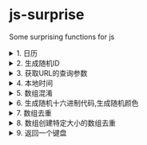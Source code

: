 # js-surprise

Some surprising functions for js

[^_^ //]: # (1 日历)
<details>
<summary>1. 日历</summary>
<pre>
创建过去七天的数组，如果将代码中的减号换成加号，你将得到未来7天的数组集合
[...Array(7).keys()].map(days => new Date(Date.now() - 86400000 * days));
</pre>
</code>
</details>

[^_^ //]: # (2 生成随机ID)
<details>
<summary>2. 生成随机ID</summary>
<pre>
// 生成长度为11的随机字母数字字符串
Math.random().toString(36).substring(2);
</pre>
</code>
</details>

[^_^ //]: # (3 获取URL的查询参数)
<details>
<summary>3. 获取URL的查询参数</summary>
<pre>
// ?foo=bar&baz=bing => {foo: bar, baz: bing}
const q = {}
location.search.replace(/([^?&=]+)=([^&]+)/g, (_,k,v) => q[k] = v)
console.log(q)
</pre>
</code>
</details>

[^_^ //]: # (4 本地时间)
<details>
<summary>4. 本地时间</summary>
<pre>
new Date().toLocaleString()
</pre>
</code>
</details>

[^_^ //]: # (5 数组混淆)
<details>
<summary>5. 数组混淆</summary>
<pre>
const fn = arr => arr.slice().sort(() => Math.random() - 0.5)
console.log(fn([1,2,3,4,5]))
</pre>
</code>
</details>

[^_^ //]: # (6 生成随机十六进制代码,生成随机颜色)
<details>
<summary>6. 生成随机十六进制代码,生成随机颜色</summary>
<pre>
// 生成随机十六进制代码 如：'#c618b2'
'#' + Math.floor(Math.random() * 0xffffff).toString(16).padEnd(6, '0');
</pre>
</code>
</details>

[^_^ //]: # (7 数组去重)
<details>
<summary>7. 数组去重</summary>
<pre>[...new Set(arr)]</pre>
</code>
</details>

[^_^ //]: # (8 创建特定大小的数组)
<details>
<summary>8. 数组创建特定大小的数组去重</summary>
<pre>[...Array(3).keys()]</pre>
</code>
</details>

[^_^ //]: # (9 返回一个键盘)
<details>
<summary>9. 返回一个键盘</summary>
<pre>
(_=>[..."`1234567890-=~~QWERTYUIOP[]\\~ASDFGHJKL;'~~ZXCVBNM,./~"].map(x=>(o+=`/${b='_'.repeat(w=x&lt;y?2:' 667699'[x=["BS","TAB","CAPS","ENTER"][p++]||'SHIFT',p])}\\|`,m+=y+(x+'    ').slice(0,w)+y+y,n+=y+b+y+y,l+=' __'+b)[73]&&(k.push(l,m,n,o),l='',m=n=o=y),m=n=o=y='|',p=l=k=[])&&k.join`
`)()
</pre>
</code>
</details>